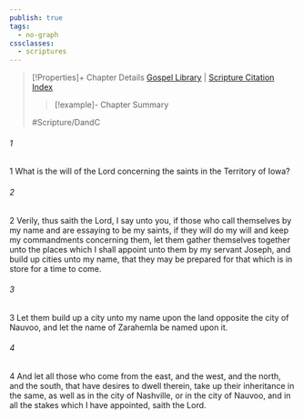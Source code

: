 ```yaml
---
publish: true
tags:
  - no-graph
cssclasses:
  - scriptures
---
```

>[!Properties]+ Chapter Details
>[Gospel Library](https://churchofjesuschrist.org/study/scriptures/dc-testament/dc/125?lang=eng)    |    [Scripture Citation Index](https://scriptures.byu.edu/#12e7d::c12e7d)
>>[!example]- Chapter Summary
>> 
> 
>
>#Scripture/DandC
###### 1
1 What is the will of the Lord concerning the saints in the Territory of Iowa?
###### 2
2 Verily, thus saith the Lord, I say unto you, if those who call themselves by my name and are essaying to be my saints, if they will do my will and keep my commandments concerning them, let them gather themselves together unto the places which I shall appoint unto them by my servant Joseph, and build up cities unto my name, that they may be prepared for that which is in store for a time to come.
###### 3
3 Let them build up a city unto my name upon the land opposite the city of Nauvoo, and let the name of Zarahemla be named upon it.
###### 4
4 And let all those who come from the east, and the west, and the north, and the south, that have desires to dwell therein, take up their inheritance in the same, as well as in the city of Nashville, or in the city of Nauvoo, and in all the stakes which I have appointed, saith the Lord.
